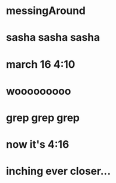 # messingAround
# sasha sasha sasha 
# march 16 4:10 
# wooooooooo
# grep grep grep

# now it's 4:16
# inching ever closer...
